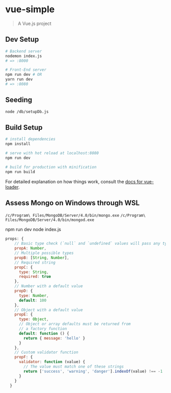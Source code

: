 # vue-simple

> A Vue.js project

## Dev Setup
```bash
# Backend server
nodemon index.js
# => :8000

# Front-End server
npm run dev # OR
yarn run dev
# => :8080
```
## Seeding
```bash
node /db/setupDb.js
```


## Build Setup

``` bash
# install dependencies
npm install

# serve with hot reload at localhost:8080
npm run dev

# build for production with minification
npm run build
```

For detailed explanation on how things work, consult the [docs for vue-loader](http://vuejs.github.io/vue-loader).


## Assess Mongo on Windows through WSL

`/c/Program\ Files/MongoDB/Server/4.0/bin/mongo.exe`
`/c/Program\ Files/MongoDB/Server/4.0/bin/mongod.exe`

npm run dev
node index.js


```js
props: {
    // Basic type check (`null` and `undefined` values will pass any type validation)
    propA: Number,
    // Multiple possible types
    propB: [String, Number],
    // Required string
    propC: {
      type: String,
      required: true
    },
    // Number with a default value
    propD: {
      type: Number,
      default: 100
    },
    // Object with a default value
    propE: {
      type: Object,
      // Object or array defaults must be returned from
      // a factory function
      default: function () {
        return { message: 'hello' }
      }
    },
    // Custom validator function
    propF: {
      validator: function (value) {
        // The value must match one of these strings
        return ['success', 'warning', 'danger'].indexOf(value) !== -1
      }
    }
  }

```